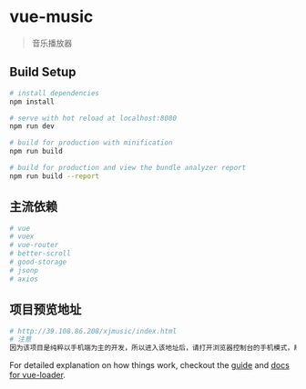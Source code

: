 # vue-music

> 音乐播放器

## Build Setup

``` bash
# install dependencies
npm install

# serve with hot reload at localhost:8080
npm run dev

# build for production with minification
npm run build

# build for production and view the bundle analyzer report
npm run build --report
```
## 主流依赖
``` bash
# vue
# vuex
# vue-router
# better-scroll
# good-storage
# jsonp
# axios
```

## 项目预览地址
``` bash
# http://39.108.86.208/xjmusic/index.html
# 注意
因为该项目是纯粹以手机端为主的开发，所以进入该地址后，请打开浏览器控制台的手机模式，刷新页面后查看
```

For detailed explanation on how things work, checkout the [guide](http://vuejs-templates.github.io/webpack/) and [docs for vue-loader](http://vuejs.github.io/vue-loader).
